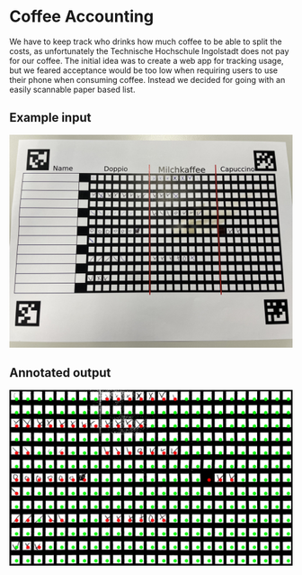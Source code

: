 # Coffee Accounting

We have to keep track who drinks how much coffee to be able to split the
costs, as unfortunately the Technische Hochschule Ingolstadt does not pay
for our coffee.
The initial idea was to create a web app for tracking usage, but we feared
acceptance would be too low when requiring users to use their phone when
consuming coffee. Instead we decided for going with an easily scannable paper
based list.

## Example input

![](./example-input.jpg)

## Annotated output

![](./example-output.jpg)
